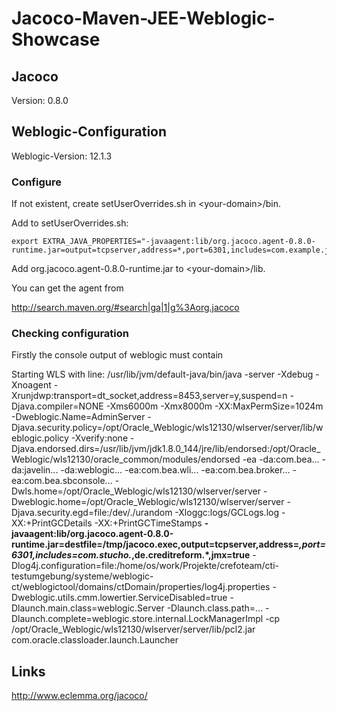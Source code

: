 Jacoco-Maven-JEE-Weblogic-Showcase
==================================

Jacoco
------
Version: 0.8.0


Weblogic-Configuration
----------------------

Weblogic-Version: 12.1.3

### Configure 

If not existent, create setUserOverrides.sh in \<your-domain\>/bin.

Add to setUserOverrides.sh:

~~~
export EXTRA_JAVA_PROPERTIES="-javaagent:lib/org.jacoco.agent-0.8.0-runtime.jar=output=tcpserver,address=*,port=6301,includes=com.example.jacoco.*"
~~~

Add org.jacoco.agent-0.8.0-runtime.jar to \<your-domain\>/lib.

You can get the agent from

http://search.maven.org/#search|ga|1|g%3Aorg.jacoco


### Checking configuration

Firstly the console output of weblogic must contain 

Starting WLS with line:
/usr/lib/jvm/default-java/bin/java -server -Xdebug -Xnoagent
-Xrunjdwp:transport=dt_socket,address=8453,server=y,suspend=n
-Djava.compiler=NONE  -Xms6000m -Xmx8000m -XX:MaxPermSize=1024m
-Dweblogic.Name=AdminServer
-Djava.security.policy=/opt/Oracle_Weblogic/wls12130/wlserver/server/lib/weblogic.policy
-Xverify:none
-Djava.endorsed.dirs=/usr/lib/jvm/jdk1.8.0_144/jre/lib/endorsed:/opt/Oracle_Weblogic/wls12130/oracle_common/modules/endorsed
-ea
-da:com.bea... -da:javelin... -da:weblogic... -ea:com.bea.wli... -ea:com.bea.broker... -ea:com.bea.sbconsole... -Dwls.home=/opt/Oracle_Weblogic/wls12130/wlserver/server
-Dweblogic.home=/opt/Oracle_Weblogic/wls12130/wlserver/server
-Djava.security.egd=file:/dev/./urandom -Xloggc:logs/GCLogs.log
-XX:+PrintGCDetails -XX:+PrintGCTimeStamps
__-javaagent:lib/org.jacoco.agent-0.8.0-runtime.jar=destfile=/tmp/jacoco.exec,output=tcpserver,address=*,port=6301,includes=com.stucho.*,de.creditreform.*,jmx=true__
-Dlog4j.configuration=file:/home/os/work/Projekte/crefoteam/cti-testumgebung/systeme/weblogic-ct/weblogictool/domains/ctDomain/properties/log4j.properties
-Dweblogic.utils.cmm.lowertier.ServiceDisabled=true
-Dlaunch.main.class=weblogic.Server
-Dlaunch.class.path=...
-Dlaunch.complete=weblogic.store.internal.LockManagerImpl -cp
/opt/Oracle_Weblogic/wls12130/wlserver/server/lib/pcl2.jar
com.oracle.classloader.launch.Launcher  


Links
-----

http://www.eclemma.org/jacoco/


